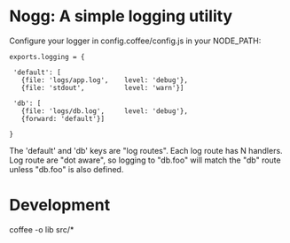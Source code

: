 Nogg: A simple logging utility
==============================

Configure your logger in config.coffee/config.js in your NODE_PATH:

    exports.logging = {

     'default': [
       {file: 'logs/app.log',    level: 'debug'},
       {file: 'stdout',          level: 'warn'}]

     'db': [
       {file: 'logs/db.log',     level: 'debug'},
       {forward: 'default'}]

    }

The 'default' and 'db' keys are "log routes".
Each log route has N handlers.
Log route are "dot aware", so logging to "db.foo" will
match the "db" route unless "db.foo" is also defined.

Development
===========

coffee -o lib src/*

